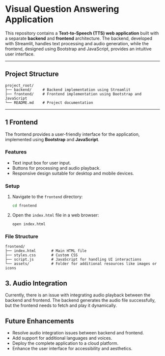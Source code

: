 # Visual Question Answering Application

This repository contains a **Text-to-Speech (TTS) web application** built with a separate **backend** and **frontend** architecture. The backend, developed with Streamlit, handles text processing and audio generation, while the frontend, designed using Bootstrap and JavaScript, provides an intuitive user interface.

---

## Project Structure

```
project_root/
├── backend/     # Backend implementation using Streamlit
├── frontend/    # Frontend implementation using Bootstrap and JavaScript
└── README.md    # Project documentation
```

---
## 1 Frontend

The frontend provides a user-friendly interface for the application, implemented using **Bootstrap** and **JavaScript**.

### Features
- Text input box for user input.
- Buttons for processing and audio playback.
- Responsive design suitable for desktop and mobile devices.

### Setup
1. Navigate to the `frontend` directory:
   ```bash
   cd frontend
   ```

2. Open the `index.html` file in a web browser:
   ```
   open index.html
   ```

### File Structure
```
frontend/
├── index.html       # Main HTML file
├── styles.css       # Custom CSS 
├── script.js        # JavaScript for handling UI interactions
└── assets/          # Folder for additional resources like images or icons
```

## 3. Audio Integration

Currently, there is an issue with integrating audio playback between the backend and frontend. The backend generates the audio file successfully, but the frontend needs to fetch and play it dynamically.


## Future Enhancements
- Resolve audio integration issues between backend and frontend.
- Add support for additional languages and voices.
- Deploy the complete application to a cloud platform.
- Enhance the user interface for accessibility and aesthetics.


